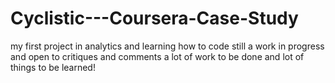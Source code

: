 # Cyclistic---Coursera-Case-Study
my first project in analytics and learning how to code
still a work in progress and open to critiques and comments
a lot of work to be done and lot of things to be learned!
